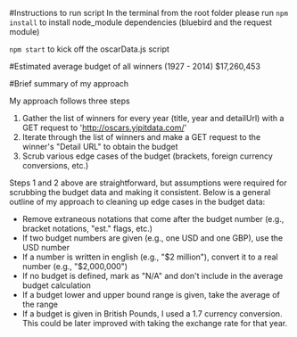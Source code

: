 #Instructions to run script
In the terminal from the root folder please run `npm install` to install node_module dependencies (bluebird and the request module)

`npm start` to kick off the oscarData.js script

#Estimated average budget of all winners (1927 - 2014)
$17,260,453

#Brief summary of my approach

My approach follows three steps
1. Gather the list of winners for every year (title, year and detailUrl) with a GET request to 'http://oscars.yipitdata.com/'
2. Iterate through the list of winners and make a GET request to the winner's "Detail URL" to obtain the budget
3. Scrub various edge cases of the budget (brackets, foreign currency conversions, etc.)

Steps 1 and 2 above are straightforward, but assumptions were required for scrubbing the budget data and making it consistent.
Below is a general outline of my approach to cleaning up edge cases in the budget data:
- Remove extraneous notations that come after the budget number (e.g., bracket notations, "est." flags, etc.)
- If two budget numbers are given (e.g., one USD and one GBP), use the USD number
- If a number is written in english (e.g., "$2 million"), convert it to a real number (e.g., "$2,000,000")
- If no budget is defined, mark as "N/A" and don't include in the average budget calculation
- If a budget lower and upper bound range is given, take the average of the range
- If a budget is given in British Pounds, I used a 1.7 currency conversion. This could be later improved with taking the exchange rate for that year.

